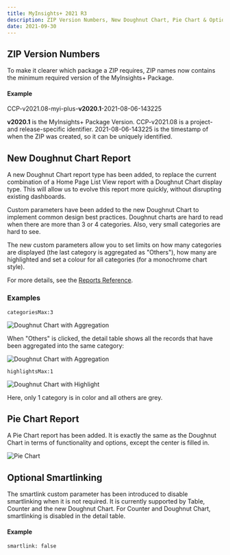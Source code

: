 ```yaml
---
title: MyInsights+ 2021 R3
description: ZIP Version Numbers, New Doughnut Chart, Pie Chart & Optional Smartlinking
date: 2021-09-30
---
```


## ZIP Version Numbers

To make it clearer which package a ZIP requires, ZIP names now contains the minimum required version of the MyInsights+ Package.

#### Example

<span class="text-blue-500">CCP-v2021.08</span>-myi-plus-__v2020.1__-<span class="text-green-600">2021-08-06-143225</span>

__v2020.1__ is the MyInsights+ Package Version. <span class="text-blue-500">CCP-v2021.08</span> is a project- and release-specific identifier. <span class="text-green-600">2021-08-06-143225</span> is the timestamp of when the ZIP was created, so it can be uniquely identified. 

## New Doughnut Chart Report

A new Doughnut Chart report type has been added, to replace the current combination of a Home Page List View report with a Doughnut Chart display type. This will allow us to evolve this report more quickly, without disrupting existing dashboards.

Custom parameters have been added to the new Doughnut Chart to implement common design best practices. Doughnut charts are hard to read when there are more than 3 or 4 categories. Also, very small categories are hard to see.

The new custom parameters allow you to set limits on how many categories are displayed (the last category is aggregated as "Others"), how many are highlighted and set a colour for all categories (for a monochrome chart style).

For more details, see the [Reports Reference](/references/reports/#doughnut-chart).

### Examples

`categoriesMax:3`

![Doughnut Chart with Aggregation](/static/img/release-2021R3-doughnut-aggregation.png "Doughnut Chart Aggregation")

When "Others" is clicked, the detail table shows all the records that have been aggregated into the same category:

![Doughnut Chart with Aggregation](/static/img/release-2021R3-doughnut-aggregation-detail.png "Doughnut Chart Aggregation")

`highlightsMax:1`

![Doughnut Chart with Highlight](/static/img/release-2021R3-doughnut-highlight.png "Doughnut Chart Highlight")

Here, only 1 category is in color and all others are grey.

## Pie Chart Report

A Pie Chart report has been added. It is exactly the same as the Doughnut Chart in terms of functionality and options, except the center is filled in.

![Pie Chart](/static/img/release-2021R3-doughnut-pie.png "Pie Chart")

## Optional Smartlinking

The smartlink custom parameter has been introduced to disable smartlinking when it is not required. It is currently supported by Table, Counter and the new Doughnut Chart. For Counter and Doughnut Chart, smartlinking is disabled in the detail table.

#### Example

`smartlink: false`
